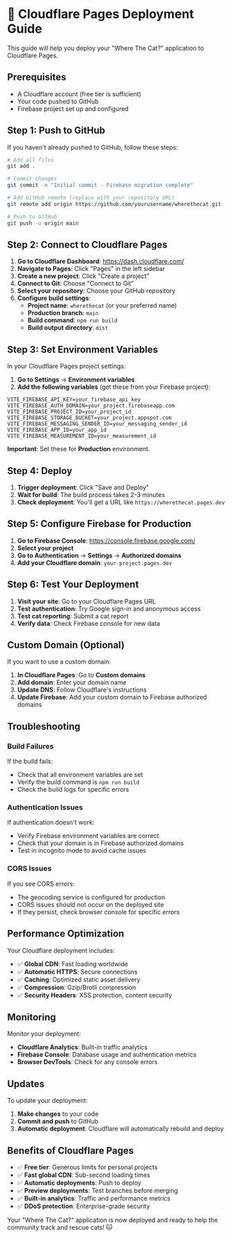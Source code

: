 # 🚀 Cloudflare Pages Deployment Guide

This guide will help you deploy your "Where The Cat?" application to Cloudflare Pages.

## Prerequisites

- A Cloudflare account (free tier is sufficient)
- Your code pushed to GitHub
- Firebase project set up and configured

## Step 1: Push to GitHub

If you haven't already pushed to GitHub, follow these steps:

```bash
# Add all files
git add .

# Commit changes
git commit -m "Initial commit - Firebase migration complete"

# Add GitHub remote (replace with your repository URL)
git remote add origin https://github.com/yourusername/wherethecat.git

# Push to GitHub
git push -u origin main
```

## Step 2: Connect to Cloudflare Pages

1. **Go to Cloudflare Dashboard**: https://dash.cloudflare.com/
2. **Navigate to Pages**: Click "Pages" in the left sidebar
3. **Create a new project**: Click "Create a project"
4. **Connect to Git**: Choose "Connect to Git"
5. **Select your repository**: Choose your GitHub repository
6. **Configure build settings**:
   - **Project name**: `wherethecat` (or your preferred name)
   - **Production branch**: `main`
   - **Build command**: `npm run build`
   - **Build output directory**: `dist`

## Step 3: Set Environment Variables

In your Cloudflare Pages project settings:

1. **Go to Settings** → **Environment variables**
2. **Add the following variables** (get these from your Firebase project):

```
VITE_FIREBASE_API_KEY=your_firebase_api_key
VITE_FIREBASE_AUTH_DOMAIN=your_project.firebaseapp.com
VITE_FIREBASE_PROJECT_ID=your_project_id
VITE_FIREBASE_STORAGE_BUCKET=your_project.appspot.com
VITE_FIREBASE_MESSAGING_SENDER_ID=your_messaging_sender_id
VITE_FIREBASE_APP_ID=your_app_id
VITE_FIREBASE_MEASUREMENT_ID=your_measurement_id
```

**Important**: Set these for **Production** environment.

## Step 4: Deploy

1. **Trigger deployment**: Click "Save and Deploy"
2. **Wait for build**: The build process takes 2-3 minutes
3. **Check deployment**: You'll get a URL like `https://wherethecat.pages.dev`

## Step 5: Configure Firebase for Production

1. **Go to Firebase Console**: https://console.firebase.google.com/
2. **Select your project**
3. **Go to Authentication** → **Settings** → **Authorized domains**
4. **Add your Cloudflare domain**: `your-project.pages.dev`

## Step 6: Test Your Deployment

1. **Visit your site**: Go to your Cloudflare Pages URL
2. **Test authentication**: Try Google sign-in and anonymous access
3. **Test cat reporting**: Submit a cat report
4. **Verify data**: Check Firebase console for new data

## Custom Domain (Optional)

If you want to use a custom domain:

1. **In Cloudflare Pages**: Go to **Custom domains**
2. **Add domain**: Enter your domain name
3. **Update DNS**: Follow Cloudflare's instructions
4. **Update Firebase**: Add your custom domain to Firebase authorized domains

## Troubleshooting

### Build Failures

If the build fails:
- Check that all environment variables are set
- Verify the build command is `npm run build`
- Check the build logs for specific errors

### Authentication Issues

If authentication doesn't work:
- Verify Firebase environment variables are correct
- Check that your domain is in Firebase authorized domains
- Test in incognito mode to avoid cache issues

### CORS Issues

If you see CORS errors:
- The geocoding service is configured for production
- CORS issues should not occur on the deployed site
- If they persist, check browser console for specific errors

## Performance Optimization

Your Cloudflare deployment includes:
- ✅ **Global CDN**: Fast loading worldwide
- ✅ **Automatic HTTPS**: Secure connections
- ✅ **Caching**: Optimized static asset delivery
- ✅ **Compression**: Gzip/Brotli compression
- ✅ **Security Headers**: XSS protection, content security

## Monitoring

Monitor your deployment:
- **Cloudflare Analytics**: Built-in traffic analytics
- **Firebase Console**: Database usage and authentication metrics
- **Browser DevTools**: Check for any console errors

## Updates

To update your deployment:
1. **Make changes** to your code
2. **Commit and push** to GitHub
3. **Automatic deployment**: Cloudflare will automatically rebuild and deploy

## Benefits of Cloudflare Pages

- ✅ **Free tier**: Generous limits for personal projects
- ✅ **Fast global CDN**: Sub-second loading times
- ✅ **Automatic deployments**: Push to deploy
- ✅ **Preview deployments**: Test branches before merging
- ✅ **Built-in analytics**: Traffic and performance metrics
- ✅ **DDoS protection**: Enterprise-grade security

Your "Where The Cat?" application is now deployed and ready to help the community track and rescue cats! 🐱
